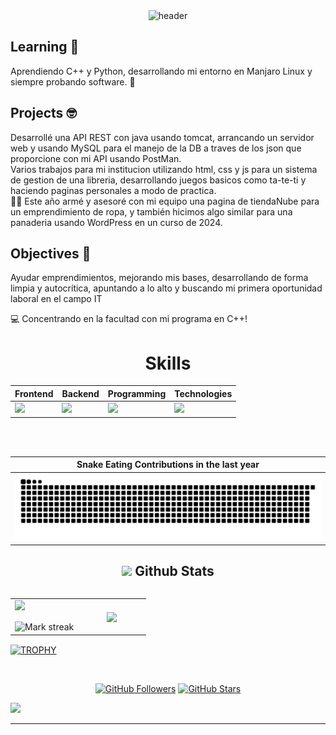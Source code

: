 <!-- HEADER -->
<div align="center" width="100">
  <img src="https://capsule-render.vercel.app/api?color=0:1408d0,50:0860d0,100:08c4d0&height=250&section=header&text=Zadquiel%20Gallardo%20(FacaturaDev)&fontSize=30&type=waving&fontColor=fefefe&&animation=fadeIn"
  alt="header"/>
</div>

## Learning 🌱
Aprendiendo C++ y Python, desarrollando mi entorno en Manjaro Linux y siempre probando software. 🙂 <br>

## Projects 🤓
Desarrollé una API REST con java usando tomcat, arrancando un servidor web y usando MySQL para el manejo de la DB a traves de los json que proporcione con mi API usando PostMan. <br>
Varios trabajos para mi institucion utilizando html, css y js para un sistema de gestion de una libreria, desarrollando juegos basicos como ta-te-ti y haciendo paginas personales a modo de practica. <br>
👨‍🎓 Este año armé y asesoré con mi equipo una pagina de tiendaNube para un emprendimiento de ropa, y también hicimos algo similar para una panaderia usando WordPress en un curso de 2024. <br>

## Objectives 📅
Ayudar emprendimientos, mejorando mis bases, desarrollando de forma limpia y autocrítica, apuntando a lo alto y buscando mi primera oportunidad laboral en el campo IT

💻 Concentrando en la facultad con mi programa en C++!


<div align="Center">
<h1>Skills</h1>
</div>

<div align="Center">

| Frontend | Backend | Programming | Technologies
| ------------- | ------------- | ------------- | ------------- 
| <img src="https://skillicons.dev/icons?i=html,css,js"/> | <img src="https://skillicons.dev/icons?i=mysql,java"/> | <img src="https://skillicons.dev/icons?i=cpp,java,python"/> | <img src="https://skillicons.dev/icons?i=linux,bash"/> |

</div>
<br>
<br>

| Snake Eating Contributions in the last year |
| ------------------------------------------|
| ![snake gif](https://github.com/Facatura/Facatura/blob/output/github-contribution-grid-snake.svg) |



<div align="Center">

## <picture> <img src = "https://github.com/7oSkaaa/7oSkaaa/blob/main/Images/Statistics.gif?raw=true" width = 30px>  </picture> Github Stats

<!--- stats & Trophy (start) -->

<p align="left">
  <!--- stats (start) -->
<table align="left">
<tr border="none">
<td width="50%" align="center">
  <img  align="left"  src="https://github-readme-stats.vercel.app/api?username=Facatura&theme=dark&show_icons=true&count_private=true" />
  <br></br>
  <img  title="🔥 Get streak stats for your profile at git.io/streak-stats" alt="Mark streak" src="https://github-readme-streak-stats.herokuapp.com/?user=Facatura&theme=dark&hide_border=false" /> 
</td>


<td width="50%" align="center">

  <img  align="center"  src="https://github-readme-stats.anuraghazra1.vercel.app/api/top-langs/?username=Facatura&theme=dark&hide_border=false&no-bg=true&no-frame=true&langs_count=7"/>

  </td>
</tr>
</table>
<!--- stats (end) -->
<br>
</div>
<!--- trophy (start) -->

<div align=left>
  <a href="https://github.com/ryo-ma/github-profile-trophy" title="Go to Source">
      <img align="center" width=84% src="https://github-profile-trophy.vercel.app/?username=Facatura&theme=radical&row=1&column=7&margin-h=15&margin-w=5&no-bg=true" alt="TROPHY" />
    </a>
</div>

<!--- trophy (start) -->
</p>        
<!--- stats (end) -->

<br>

<!--profile visit count-->

<div align="center">

[![GitHub Followers](https://img.shields.io/github/followers/Facatura?label=Follow&style=social)](https://github.com/Facatura)
[![GitHub Stars](https://img.shields.io/github/stars/Facatura?style=social)](https://github.com/CtorW)

</div>

<!--horizontal divider(gradiant)-->
<img src="https://user-images.githubusercontent.com/73097560/115834477-dbab4500-a447-11eb-908a-139a6edaec5c.gif">

-----------
